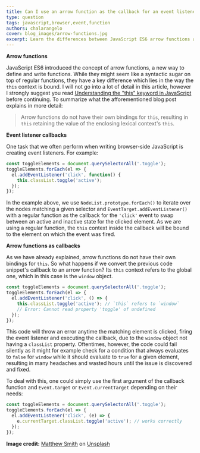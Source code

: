 ```yaml
---
title: Can I use an arrow function as the callback for an event listener in JavaScript?
type: question
tags: javascript,browser,event,function
authors: chalarangelo
cover: blog_images/arrow-functions.jpg
excerpt: Learn the differences between JavaScript ES6 arrow functions and regular functions and how they affect event listener callbacks.
---
```


**Arrow functions**

JavaScript ES6 introduced the concept of arrow functions, a new way to define and write functions. While they might seem like a syntactic sugar on top of regular functions, they have a key difference which lies in the way the `this` context is bound. I will not go into a lot of detail in this article, however I strongly suggest you read [Understanding the "this" keyword in JavaScript](/blog/s/javascript-this) before continuing. To summarize what the afforementioned blog post explains in more detail:

> Arrow functions do not have their own bindings for `this`, resulting in `this` retaining the value of the enclosing lexical context's `this`.

**Event listener callbacks**

One task that we often perform when writing browser-side JavaScript is creating event listeners. For example:

```js
const toggleElements = document.querySelectorAll('.toggle');
toggleElements.forEach(el => {
  el.addEventListener('click', function() {
    this.classList.toggle('active');
  });
});
```

In the example above, we use `NodeList.prototype.forEach()` to iterate over the nodes matching a given selector and `EventTarget.addEventListener()` with a regular function as the callback for the `'click'` event to swap between an active and inactive state for the clicked element. As we are using a regular function, the `this` context inside the callback will be bound to the element on which the event was fired.

**Arrow functions as callbacks**

As we have already explained, arrow functions do not have their own bindings for `this`. So what happens if we convert the previous code snippet's callback to an arrow function? Its `this` context refers to the global one, which in this case is the `window` object.

```js
const toggleElements = document.querySelectorAll('.toggle');
toggleElements.forEach(el => {
  el.addEventListener('click', () => {
    this.classList.toggle('active'); // `this` refers to `window`
    // Error: Cannot read property 'toggle' of undefined
  });
});
```

This code will throw an error anytime the matching element is clicked, firing the event listener and executing the callback, due to the `window` object not having a `classList` property. Oftentimes, however, the code could fail silently as it might for example check for a condition that always evaluates to `false` for `window` while it should evaluate to `true` for a given element, resulting in many headaches and wasted hours until the issue is discovered and fixed.

To deal with this, one could simply use the first argument of the callback function and `Event.target` or `Event.currentTarget` depending on their needs:

```js
const toggleElements = document.querySelectorAll('.toggle');
toggleElements.forEach(el => {
  el.addEventListener('click', (e) => {
    e.currentTarget.classList.toggle('active'); // works correctly
  });
});
```

**Image credit:** [Matthew Smith](https://unsplash.com/@whale?utm_source=unsplash&utm_medium=referral&utm_content=creditCopyText) on [Unsplash](https://unsplash.com/s/photos/code?utm_source=unsplash&utm_medium=referral&utm_content=creditCopyText)

